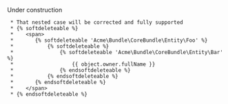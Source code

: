 Under construction


     * That nested case will be corrected and fully supported
     * {% softdeleteable %}
     *    <span>
     *       {% softdeleteable 'Acme\Bundle\CoreBundle\Entity\Foo' %}
     *           {% softdeleteable %}
     *               {% softdeleteable 'Acme\Bundle\CoreBundle\Entity\Bar' %}
     *                   {{ object.owner.fullName }}
     *               {% endsoftdeleteable %}
     *           {% endsoftdeleteable %}
     *       {% endsoftdeleteable %}
     *    </span>
     * {% endsoftdeleteable %}